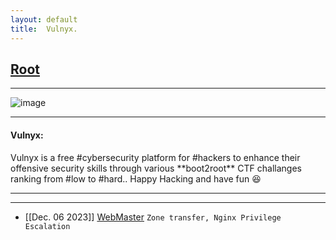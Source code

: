 ```yaml
---
layout: default
title:  Vulnyx.
---
```


<h2 class="menu-header" id="indexhtml"><a href="../../index.html">Root</a></h2>
<hr>

![image](https://sec-fortress.github.io/posts/Vulnyx/images/vulnyx.png)

* * *
<h4 class="menu-header" id="hackmyvm">Vulnyx:</h4>
Vulnyx is a free #cybersecurity platform for #hackers to enhance their offensive security skills through various **boot2root** CTF challanges ranking from #low to #hard.. Happy Hacking and have fun 😆
<hr>
<hr>


- [[Dec. 06 2023]] [WebMaster](https://sec-fortress.github.io/posts/Vulnyx/posts/air.html) `Zone transfer, Nginx Privilege Escalation`
